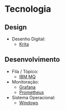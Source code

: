 # Tecnologia

## Design
- Desenho Digital:
  - [Krita](krita.md)

## Desenvolvimento
- Fila / Tópico:
  - [IBM MQ](ibmmq.md)
- Monitoração:
  - [Grafana](grafana.md)
  - [Prometheus](prometheus.md)
- Sistema Operacional:
  - [Windows](windows.md)
